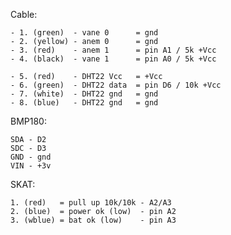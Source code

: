 


Cable:

    - 1. (green)  - vane 0      = gnd
    - 2. (yellow) - anem 0      = gnd
    - 3. (red)    - anem 1      = pin A1 / 5k +Vcc
    - 4. (black)  - vane 1      = pin A0 / 5k +Vcc

    - 5. (red)    - DHT22 Vcc   = +Vcc
    - 6. (green)  - DHT22 data  = pin D6 / 10k +Vcc
    - 7. (white)  - DHT22 gnd   = gnd
    - 8. (blue)   - DHT22 gnd   = gnd


BMP180:

    SDA - D2
    SDC - D3
    GND - gnd
    VIN - +3v

SKAT:

    1. (red)   = pull up 10k/10k - A2/A3
    2. (blue)  = power ok (low)  - pin A2
    3. (wblue) = bat ok (low)    - pin A3



